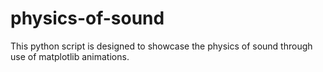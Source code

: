 # physics-of-sound
This python script is designed to showcase the physics of sound through use of matplotlib animations.
